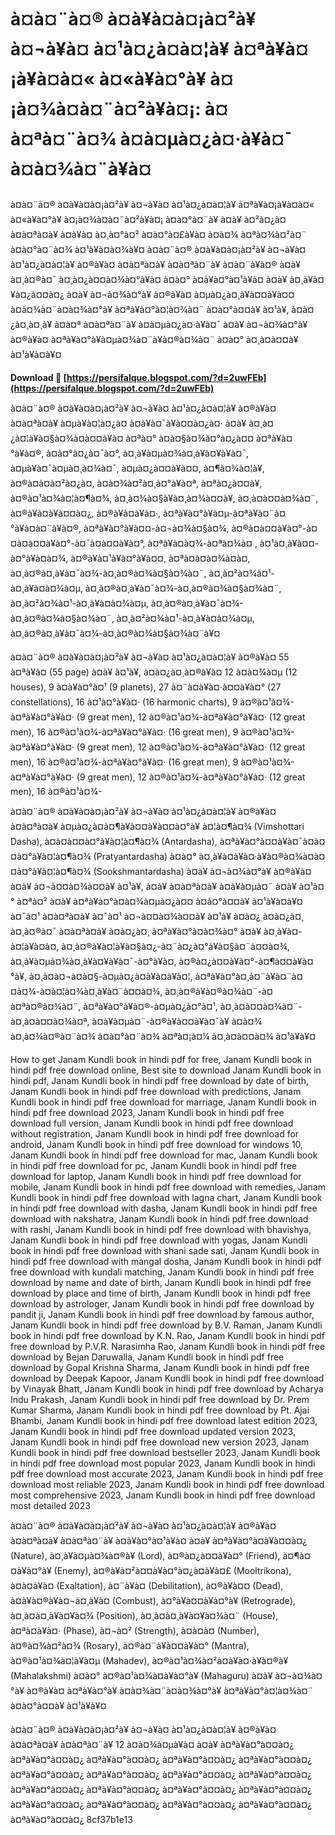 # à¤à¤¨à¤® à¤à¥à¤à¤¡à¤²à¥ à¤¬à¥à¤ à¤¹à¤¿à¤à¤¦à¥ à¤ªà¥à¤¡à¥à¤à¤« à¤«à¥à¤°à¥ à¤¡à¤¾à¤à¤¨à¤²à¥à¤¡: à¤à¤ªà¤¨à¤¾ à¤­à¤µà¤¿à¤·à¥à¤¯ à¤à¤¾à¤¨à¥à¤
 
à¤à¤¨à¤® à¤à¥à¤à¤¡à¤²à¥ à¤¬à¥à¤ à¤¹à¤¿à¤à¤¦à¥ à¤ªà¥à¤¡à¥à¤à¤« à¤«à¥à¤°à¥ à¤¡à¤¾à¤à¤¨à¤²à¥à¤¡ à¤à¤°à¤¨à¥ à¤à¥ à¤²à¤¿à¤ à¤à¤ªà¤à¥ à¤à¥à¤ à¤¸à¤°à¤² à¤à¤°à¤£à¥à¤ à¤à¤¾ à¤ªà¤¾à¤²à¤¨ à¤à¤°à¤¨à¤¾ à¤¹à¥à¤à¤¾à¥¤ à¤à¤¨à¤® à¤à¥à¤à¤¡à¤²à¥ à¤¬à¥à¤ à¤¹à¤¿à¤à¤¦à¥ à¤®à¥à¤ à¤à¤ªà¤à¥ à¤à¤ªà¤¨à¥ à¤à¤¨à¥à¤® à¤à¥ à¤¸à¤®à¤¯ à¤¸à¤¿à¤¤à¤¾à¤°à¥à¤ à¤à¤° à¤à¥à¤°à¤¹à¥à¤ à¤à¥ à¤¸à¥à¤¥à¤¿à¤¤à¤¿ à¤à¥ à¤¬à¤¾à¤°à¥ à¤®à¥à¤ à¤µà¤¿à¤¸à¥à¤¤à¥à¤¤ à¤à¤¾à¤¨à¤à¤¾à¤°à¥ à¤ªà¥à¤°à¤¦à¤¾à¤¨ à¤à¤°à¤¤à¥ à¤¹à¥, à¤à¤¿à¤¸à¤¸à¥ à¤à¤ª à¤à¤ªà¤¨à¥ à¤­à¤µà¤¿à¤·à¥à¤¯ à¤à¥ à¤¬à¤¾à¤°à¥ à¤®à¥à¤ à¤ªà¥à¤°à¥à¤µà¤¾à¤¨à¥à¤®à¤¾à¤¨ à¤à¤° à¤¸à¤à¤¤à¥ à¤¹à¥à¤à¥¤
 
**Download 🔗 [https://persifalque.blogspot.com/?d=2uwFEb](https://persifalque.blogspot.com/?d=2uwFEb)**


 
à¤à¤¨à¤® à¤à¥à¤à¤¡à¤²à¥ à¤¬à¥à¤ à¤¹à¤¿à¤à¤¦à¥ à¤®à¥à¤ à¤à¤ªà¤à¥ à¤µà¥à¤¦à¤¿à¤ à¤à¥à¤¯à¥à¤¤à¤¿à¤· à¤à¥ à¤¸à¤¿à¤¦à¥à¤§à¤¾à¤à¤¤à¥à¤ à¤ªà¤° à¤à¤§à¤¾à¤°à¤¿à¤¤ à¤ªà¥à¤°à¥à¤®, à¤à¤°à¤¿à¤¯à¤°, à¤¸à¥à¤µà¤¾à¤¸à¥à¤¥à¥à¤¯, à¤µà¥à¤¯à¤µà¤¸à¤¾à¤¯, à¤µà¤¿à¤¤à¥à¤¤, à¤¶à¤¾à¤¦à¥, à¤®à¤à¤à¤²à¤¿à¤, à¤à¤¾à¤²à¤¸à¤°à¥à¤ª, à¤ªà¤¿à¤¤à¥, à¤®à¤¹à¤¾à¤¦à¤¶à¤¾, à¤¸à¤¾à¤§à¥à¤¸à¤¾à¤¤à¥, à¤¸à¤à¤¤à¤¾à¤¨, à¤®à¥à¤à¥à¤¤à¤¿, à¤®à¥à¤à¥à¤·, à¤ªà¥à¤°à¥à¤µ-à¤ªà¥à¤¨à¤°à¥à¤à¤¨à¥à¤®, à¤ªà¥à¤°à¥à¤¤-à¤¬à¤¾à¤§à¤¾, à¤®à¤à¤¤à¥à¤°-à¤¤à¤à¤¤à¥à¤°-à¤¯à¤à¤¤à¥à¤°, à¤ªà¥à¤à¤¾-à¤ªà¤¾à¤ , à¤¹à¤¸à¥à¤¤-à¤°à¥à¤à¤¾, à¤®à¥à¤¹à¥à¤°à¥à¤¤, à¤ªà¤à¤à¤¾à¤à¤, à¤¸à¤®à¤¸à¥à¤¯à¤¾-à¤¸à¤®à¤¾à¤§à¤¾à¤¨, à¤¸à¤²à¤¾à¤¹-à¤¸à¥à¤à¤¾à¤µ, à¤¸à¤®à¤¸à¥à¤¯à¤¾-à¤¸à¤®à¤¾à¤§à¤¾à¤¨, à¤¸à¤²à¤¾à¤¹-à¤¸à¥à¤à¤¾à¤µ, à¤¸à¤®à¤¸à¥à¤¯à¤¾-à¤¸à¤®à¤¾à¤§à¤¾à¤¨, à¤¸à¤²à¤¾à¤¹-à¤¸à¥à¤à¤¾à¤µ, à¤¸à¤®à¤¸à¥à¤¯à¤¾-à¤¸à¤®à¤¾à¤§à¤¾à¤¨à¥¤
 
à¤à¤¨à¤® à¤à¥à¤à¤¡à¤²à¥ à¤¬à¥à¤ à¤¹à¤¿à¤à¤¦à¥ à¤®à¥à¤ 55 à¤ªà¥à¤ (55 page) à¤à¥ à¤¹à¥, à¤à¤¿à¤¸à¤®à¥à¤ 12 à¤­à¤¾à¤µ (12 houses), 9 à¤à¥à¤°à¤¹ (9 planets), 27 à¤¨à¤à¥à¤·à¤¤à¥à¤° (27 constellations), 16 à¤¹à¤°à¥à¤· (16 harmonic charts), 9 à¤®à¤¹à¤¾-à¤ªà¥à¤°à¥à¤· (9 great men), 12 à¤®à¤¹à¤¾-à¤ªà¥à¤°à¥à¤· (12 great men), 16 à¤®à¤¹à¤¾-à¤ªà¥à¤°à¥à¤· (16 great men), 9 à¤®à¤¹à¤¾-à¤ªà¥à¤°à¥à¤· (9 great men), 12 à¤®à¤¹à¤¾-à¤ªà¥à¤°à¥à¤· (12 great men), 16 à¤®à¤¹à¤¾-à¤ªà¥à¤°à¥à¤· (16 great men), 9 à¤®à¤¹à¤¾-à¤ªà¥à¤°à¥à¤· (9 great men), 12 à¤®à¤¹à¤¾-à¤ªà¥à¤°à¥à¤· (12 great men), 16 à¤®à¤¹à¤¾-

à¤à¤¨à¤® à¤à¥à¤à¤¡à¤²à¥ à¤¬à¥à¤ à¤¹à¤¿à¤à¤¦à¥ à¤®à¥à¤ à¤à¤ªà¤à¥ à¤µà¤¿à¤à¤¶à¥à¤¤à¥à¤¤à¤°à¥ à¤¦à¤¶à¤¾ (Vimshottari Dasha), à¤à¤à¤¤à¤°à¥à¤¦à¤¶à¤¾ (Antardasha), à¤ªà¥à¤°à¤¤à¥à¤¯à¤à¤¤à¤°à¥à¤¦à¤¶à¤¾ (Pratyantardasha) à¤à¤° à¤¸à¥à¤à¥à¤·à¥à¤®à¤¾à¤à¤¤à¤°à¥à¤¦à¤¶à¤¾ (Sookshmantardasha) à¤à¥ à¤¬à¤¾à¤°à¥ à¤®à¥à¤ à¤­à¥ à¤¬à¤¤à¤¾à¤¤à¥ à¤¹à¥, à¤à¥ à¤à¤ªà¤à¥ à¤à¥à¤µà¤¨ à¤à¥ à¤¹à¤° à¤ªà¤² à¤à¥ à¤ªà¥à¤°à¤­à¤¾à¤µà¤¿à¤¤ à¤à¤°à¤¤à¥ à¤¹à¥à¤à¥¤ à¤¯à¤¹ à¤à¤ªà¤à¥ à¤¯à¤¹ à¤¬à¤¤à¤¾à¤¤à¥ à¤¹à¥ à¤à¤¿ à¤à¤¿à¤¸ à¤¸à¤®à¤¯ à¤à¤ªà¤à¥ à¤à¤¿à¤¸ à¤ªà¥à¤°à¤à¤¾à¤° à¤à¥ à¤¸à¥à¤-à¤¦à¥à¤à¤, à¤¸à¤®à¥à¤¦à¥à¤§à¤¿-à¤¨à¤¿à¤°à¥à¤§à¤¨à¤¤à¤¾, à¤¸à¥à¤µà¤¾à¤¸à¥à¤¥à¥à¤¯-à¤°à¥à¤, à¤®à¤¿à¤¤à¥à¤°-à¤¶à¤¤à¥à¤°à¥, à¤¸à¤à¤¬à¤à¤§-à¤µà¤¿à¤à¥à¤à¥à¤¦, à¤ªà¥à¤°à¤¸à¤¨à¥à¤¨à¤¤à¤¾-à¤à¤¦à¤¾à¤¸à¥à¤¨à¤¤à¤¾, à¤¸à¤®à¥à¤®à¤¾à¤¨-à¤à¤ªà¤®à¤¾à¤¨, à¤ªà¥à¤°à¥à¤®-à¤µà¤¿à¤°à¤¹, à¤¸à¤à¤¤à¤¾à¤¨-à¤¸à¤à¤¤à¤¾à¤ª, à¤à¥à¤µà¤¨-à¤®à¥à¤¤à¥à¤¯à¥ à¤à¤¾ à¤¸à¤¾à¤®à¤¨à¤¾ à¤à¤°à¤¨à¤¾ à¤ªà¤¡à¤¼ à¤¸à¤à¤¤à¤¾ à¤¹à¥à¥¤
 
How to get Janam Kundli book in hindi pdf for free,  Janam Kundli book in hindi pdf free download online,  Best site to download Janam Kundli book in hindi pdf,  Janam Kundli book in hindi pdf free download by date of birth,  Janam Kundli book in hindi pdf free download with predictions,  Janam Kundli book in hindi pdf free download for marriage,  Janam Kundli book in hindi pdf free download 2023,  Janam Kundli book in hindi pdf free download full version,  Janam Kundli book in hindi pdf free download without registration,  Janam Kundli book in hindi pdf free download for android,  Janam Kundli book in hindi pdf free download for windows 10,  Janam Kundli book in hindi pdf free download for mac,  Janam Kundli book in hindi pdf free download for pc,  Janam Kundli book in hindi pdf free download for laptop,  Janam Kundli book in hindi pdf free download for mobile,  Janam Kundli book in hindi pdf free download with remedies,  Janam Kundli book in hindi pdf free download with lagna chart,  Janam Kundli book in hindi pdf free download with dasha,  Janam Kundli book in hindi pdf free download with nakshatra,  Janam Kundli book in hindi pdf free download with rashi,  Janam Kundli book in hindi pdf free download with bhavishya,  Janam Kundli book in hindi pdf free download with yogas,  Janam Kundli book in hindi pdf free download with shani sade sati,  Janam Kundli book in hindi pdf free download with mangal dosha,  Janam Kundli book in hindi pdf free download with kundali matching,  Janam Kundli book in hindi pdf free download by name and date of birth,  Janam Kundli book in hindi pdf free download by place and time of birth,  Janam Kundli book in hindi pdf free download by astrologer,  Janam Kundli book in hindi pdf free download by pandit ji,  Janam Kundli book in hindi pdf free download by famous author,  Janam Kundli book in hindi pdf free download by B.V. Raman,  Janam Kundli book in hindi pdf free download by K.N. Rao,  Janam Kundli book in hindi pdf free download by P.V.R. Narasimha Rao,  Janam Kundli book in hindi pdf free download by Bejan Daruwalla,  Janam Kundli book in hindi pdf free download by Gopal Krishna Sharma,  Janam Kundli book in hindi pdf free download by Deepak Kapoor,  Janam Kundli book in hindi pdf free download by Vinayak Bhatt,  Janam Kundli book in hindi pdf free download by Acharya Indu Prakash,  Janam Kundli book in hindi pdf free download by Dr. Prem Kumar Sharma,  Janam Kundli book in hindi pdf free download by Pt. Ajai Bhambi,  Janam Kundli book in hindi pdf free download latest edition 2023,  Janam Kundli book in hindi pdf free download updated version 2023,  Janam Kundli book in hindi pdf free download new version 2023,  Janam Kundli book in hindi pdf free download bestseller 2023,  Janam Kundli book in hindi pdf free download most popular 2023,  Janam Kundli book in hindi pdf free download most accurate 2023,  Janam Kundli book in hindi pdf free download most reliable 2023,  Janam Kundli book in hindi pdf free download most comprehensive 2023,  Janam Kundli book in hindi pdf free download most detailed 2023
 
à¤à¤¨à¤® à¤à¥à¤à¤¡à¤²à¥ à¤¬à¥à¤ à¤¹à¤¿à¤à¤¦à¥ à¤®à¥à¤ à¤à¤ªà¤à¥ à¤à¤ªà¤¨à¥ à¤à¥à¤°à¤¹à¥à¤ à¤à¥ à¤ªà¥à¤°à¤à¥à¤¤à¤¿ (Nature), à¤¸à¥à¤µà¤¾à¤®à¥ (Lord), à¤®à¤¿à¤¤à¥à¤° (Friend), à¤¶à¤¤à¥à¤°à¥ (Enemy), à¤®à¥à¤²à¤¤à¥à¤°à¤¿à¤à¥à¤£ (Mooltrikona), à¤à¤à¥à¤ (Exaltation), à¤¨à¥à¤ (Debilitation), à¤®à¥à¤¤ (Dead), à¤à¥à¤®à¥à¤¬à¤¸à¥à¤ (Combust), à¤°à¥à¤¤à¥à¤°à¥ (Retrograde), à¤¸à¤à¤¸à¥à¤¥à¤¾ (Position), à¤¸à¤à¤¸à¥à¤¥à¤¾à¤¨ (House), à¤ªà¤à¥à¤· (Phase), à¤¬à¤² (Strength), à¤à¤à¤ (Number), à¤®à¤¾à¤²à¤¾ (Rosary), à¤®à¤¨à¥à¤¤à¥à¤° (Mantra), à¤®à¤¹à¤¾à¤¦à¥à¤µ (Mahadev), à¤®à¤¹à¤¾à¤²à¤à¥à¤·à¥à¤®à¥ (Mahalakshmi) à¤à¤° à¤®à¤¹à¤¾à¤à¥à¤°à¥ (Mahaguru) à¤à¥ à¤¬à¤¾à¤°à¥ à¤®à¥à¤ à¤ªà¥à¤°à¥ à¤à¤¾à¤¨à¤à¤¾à¤°à¥ à¤ªà¥à¤°à¤¦à¤¾à¤¨ à¤à¤°à¤¤à¥ à¤¹à¥à¥¤
 
à¤à¤¨à¤® à¤à¥à¤à¤¡à¤²à¥ à¤¬à¥à¤ à¤¹à¤¿à¤à¤¦à¥ à¤®à¥à¤ à¤à¤ªà¤à¥ à¤à¤ªà¤¨à¥ 12 à¤­à¤¾à¤µà¥à¤ à¤à¥ à¤ªà¥à¤°à¤¤à¤¿ à¤ªà¥à¤°à¤¤à¤¿ à¤ªà¥à¤°à¤¤à¤¿ à¤ªà¥à¤°à¤¤à¤¿ à¤ªà¥à¤°à¤¤à¤¿ à¤ªà¥à¤°à¤¤à¤¿ à¤ªà¥à¤°à¤¤à¤¿ à¤ªà¥à¤°à¤¤à¤¿ à¤ªà¥à¤°à¤¤à¤¿ à¤ªà¥à¤°à¤¤à¤¿ à¤ªà¥à¤°à¤¤à¤¿ à¤ªà¥à¤°à¤¤à¤¿ à¤ªà¥à¤°à¤¤à¤¿ à¤ªà¥à¤°à¤¤à¤¿ à¤ªà¥à¤°à¤¤à¤¿ à¤ªà¥à¤°à¤¤à¤¿ à¤ªà¥à¤°à¤¤à¤¿ à¤ªà¥à¤°à¤¤à¤¿
 8cf37b1e13
 
